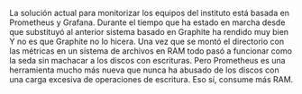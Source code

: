 La solución actual para monitorizar los equipos del instituto está basada en Prometheus y Grafana. 
Durante el tiempo que ha estado en marcha desde que substituyó al anterior sistema basado en Graphite ha 
rendido muy bien  Y no es que Graphite no lo hicera. Una vez que se montó el directorio con las métricas 
en un sistema de archivos en RAM todo pasó a funcionar como la seda sin machacar a los discos con 
escrituras. Pero Prometheus es una herramienta mucho más nueva que nunca ha abusado de los discos con una carga excesiva de operaciones de escritura. Eso sí, consume más RAM.